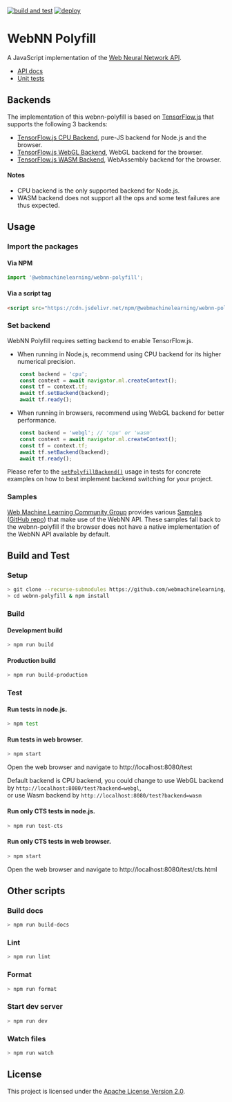 [![build and test](https://github.com/webmachinelearning/webnn-polyfill/workflows/build%20and%20test/badge.svg)](https://github.com/webmachinelearning/webnn-polyfill/actions)
[![deploy](https://github.com/webmachinelearning/webnn-polyfill/workflows/deploy/badge.svg)](https://github.com/webmachinelearning/webnn-polyfill/actions)

# WebNN Polyfill

A JavaScript implementation of the [Web Neural Network API](https://webmachinelearning.github.io/webnn/).

* [API docs](https://webmachinelearning.github.io/webnn-polyfill/docs/)
* [Unit tests](https://webmachinelearning.github.io/webnn-polyfill/test/)

## Backends

The implementation of this webnn-polyfill is based on [TensorFlow.js](https://github.com/tensorflow/tfjs) that supports the following 3 backends:

* [TensorFlow.js CPU Backend](https://github.com/tensorflow/tfjs/blob/master/tfjs-backend-cpu), pure-JS backend for Node.js and the browser.
* [TensorFlow.js WebGL Backend](https://github.com/tensorflow/tfjs/blob/master/tfjs-backend-webgl), WebGL backend for the browser.
* [TensorFlow.js WASM Backend](https://github.com/tensorflow/tfjs/blob/master/tfjs-backend-wasm), WebAssembly backend for the browser.

#### Notes

* CPU backend is the only supported backend for Node.js.
* WASM backend does not support all the ops and some test failures are thus expected.

## Usage

### Import the packages

#### Via NPM

```js
import '@webmachinelearning/webnn-polyfill';
```

#### Via a script tag

```html
<script src="https://cdn.jsdelivr.net/npm/@webmachinelearning/webnn-polyfill/dist/webnn-polyfill.js"></script>
```

### Set backend

WebNN Polyfill requires setting backend to enable TensorFlow.js.

* When running in Node.js, recommend using CPU backend for its higher numerical precision.
```js
    const backend = 'cpu';
    const context = await navigator.ml.createContext();
    const tf = context.tf;
    await tf.setBackend(backend);
    await tf.ready();
```

* When running in browsers, recommend using WebGL backend for better performance.

```js
    const backend = 'webgl'; // 'cpu' or 'wasm'
    const context = await navigator.ml.createContext();
    const tf = context.tf;
    await tf.setBackend(backend);
    await tf.ready();
```

Please refer to the [`setPolyfillBackend()`](https://github.com/webmachinelearning/webnn-polyfill/search?q=setPolyfillBackend) usage in tests for concrete examples on how to best implement backend switching for your project.

### Samples

[Web Machine Learning Community Group](https://webmachinelearning.github.io/community/) provides various [Samples](https://webmachinelearning.github.io/webnn-samples-intro/) ([GitHub repo](https://github.com/webmachinelearning/webnn-samples)) that make use of the WebNN API. These samples fall back to the webnn-polyfill if the browser does not have a native implementation of the WebNN API available by default.

## Build and Test

### Setup

```sh
> git clone --recurse-submodules https://github.com/webmachinelearning/webnn-polyfill
> cd webnn-polyfill & npm install
```

### Build
#### Development build

```sh
> npm run build
```

#### Production build

```sh
> npm run build-production
```

### Test
#### Run tests in node.js.

```sh
> npm test
```

#### Run tests in web browser.

```sh
> npm start
```

Open the web browser and navigate to http://localhost:8080/test

Default backend is CPU backend, you could change to use WebGL backend by `http://localhost:8080/test?backend=webgl`,<br>
or use Wasm backend by `http://localhost:8080/test?backend=wasm`

#### Run only CTS tests in node.js.

```sh
> npm run test-cts
```

#### Run only CTS tests in web browser.

```sh
> npm start
```

Open the web browser and navigate to http://localhost:8080/test/cts.html

## Other scripts
### Build docs

```sh
> npm run build-docs
```

### Lint

```sh
> npm run lint
```

### Format

```sh
> npm run format
```

### Start dev server

```sh
> npm run dev
```

### Watch files

```sh
> npm run watch
```


## License

This project is licensed under the [Apache License Version 2.0](./LICENSE).

